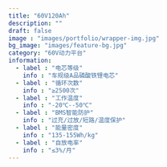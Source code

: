 ```yaml
---
title: "60V120Ah"
description: ""
draft: false
image : "images/portfolio/wrapper-img.jpg"
bg_image: "images/feature-bg.jpg"
category: "60V动力平台" 
information:
  - label : "电芯等级"
    info : "车规级A品磷酸铁锂电芯"
  - label : "循环次数"
    info : "≥2500次"
  - label : "工作温度"
    info : "-20℃--50℃"
  - label : "BMS智能防护"
    info : "过充/过放/短路/温度保护"
  - label : "能量密度"
    info : "135-155Wh/kg"
  - label : "自放电率"
    info : "≤3%/月"
---
```


